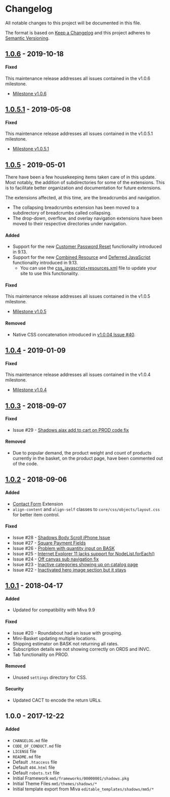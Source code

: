 # Changelog
All notable changes to this project will be documented in this file.

The format is based on [Keep a Changelog](http://keepachangelog.com/en/1.0.0/)
and this project adheres to [Semantic Versioning](http://semver.org/spec/v2.0.0.html).

[1.0.6]: https://github.com/mivaecommerce/readytheme-shadows/compare/v1.0.5.1...v1.0.6
## [1.0.6] - 2019-10-18

#### Fixed
This maintenance release addresses all issues contained in the v1.0.6 milestone.
- [Milestone v1.0.6](https://github.com/mivaecommerce/readytheme-shadows/milestone/7?closed=1)

[1.0.5.1]: https://github.com/mivaecommerce/readytheme-shadows/compare/v1.0.5...v1.0.5.1
## [1.0.5.1] - 2019-05-08

#### Fixed
This maintenance release addresses all issues contained in the v1.0.5.1 milestone.
- [Milestone v1.0.5.1](https://github.com/mivaecommerce/readytheme-shadows/milestone/6?closed=1)

[1.0.5]: https://github.com/mivaecommerce/readytheme-shadows/compare/v1.0.4...v1.0.5
## [1.0.5] - 2019-05-01
There have been a few housekeeping items taken care of in this update. Most notably, the addition of subdirectories for 
some of the extensions. This is to facilitate better organization and documentation for future extensions.

The extensions affected, at this time, are the breadcrumbs and navigation.
- The collapsing breadcrumbs extension has been moved to a subdirectory of breadcrumbs called collapsing.
- The drop-down, overflow, and overlay navigation extensions have been moved to their respective directories under navigation.

#### Added
- Support for the new [Customer Password Reset](https://docs.miva.com/how-to-guide/customer-password-reset) functionality introduced in 9.13.
- Support for the new [Combined Resource](https://docs.miva.com/how-to-guides/javascript-asset-management#combined-resources) and [Deferred JavaScript](https://docs.miva.com/how-to-guides/deferred-javascript) functionality introduced in 9.13.
	- You can use the [css_javascript+resources.xml](css_javascript_resources.xml) file to update your site to use this functionality.

#### Fixed
This maintenance release addresses all issues contained in the v1.0.5 milestone.
- [Milestone v1.0.5](https://github.com/mivaecommerce/readytheme-shadows/milestone/5?closed=1)

#### Removed
- Native CSS concatenation introduced in [v1.0.04 Issue #40](https://github.com/mivaecommerce/readytheme-shadows/issues/40). 

[1.0.4]: https://github.com/mivaecommerce/readytheme-shadows/compare/v1.0.3...v1.0.4
## [1.0.4] - 2019-01-09
#### Fixed
This maintenance release addresses all issues contained in the v1.0.4 milestone.
- [Milestone v1.0.4](https://github.com/mivaecommerce/readytheme-shadows/milestone/4?closed=1)

[1.0.3]: https://github.com/mivaecommerce/readytheme-shadows/compare/v1.0.2...v1.0.3
## [1.0.3] - 2018-09-07
#### Fixed
- Issue #29 - [Shadows ajax add to cart on PROD code fix](https://github.com/mivaecommerce/readytheme-shadows/issues/29)

#### Removed
- Due to popular demand, the product weight and count of products currently in the basket, on the product page, 
have been commented out of the code.

[1.0.2]: https://github.com/mivaecommerce/readytheme-shadows/compare/v1.0.1...v1.0.2
## [1.0.2] - 2018-09-06
#### Added
- [Contact Form](https://github.com/mivaecommerce/Extensions/tree/master/contact) Extension
- `align-content` and `align-self` classes to `core/css/objects/layout.css` for better item control.

#### Fixed
- Issue #28 - [Shadows Body Scroll iPhone Issue](https://github.com/mivaecommerce/readytheme-shadows/issues/28)
- Issue #27 - [Square Payment Fields](https://github.com/mivaecommerce/readytheme-shadows/issues/27)
- Issue #26 - [Problem with quantity input on BASK](https://github.com/mivaecommerce/readytheme-shadows/issues/26)
- Issue #25 - [Internet Explorer 11 lacks support for NodeList.forEach()](https://github.com/mivaecommerce/readytheme-shadows/issues/25)
- Issue #24 - [Off canvas sub navigation fix](https://github.com/mivaecommerce/readytheme-shadows/issues/24)
- Issue #23 - [Inactive categories showing up on catalog page](https://github.com/mivaecommerce/readytheme-shadows/issues/23)
- Issue #22 - [Inactivated hero image section but it stays](https://github.com/mivaecommerce/readytheme-shadows/issues/22)

[1.0.1]: https://github.com/mivaecommerce/readytheme-shadows/compare/v1.0.0...v1.0.1
## [1.0.1] - 2018-04-17
#### Added
- Updated for compatibility with Miva 9.9

#### Fixed
- Issue #20 - Roundabout had an issue with grouping.
- Mini-Basket updating multiple locations.
- Shipping estimator on BASK not returning all rates.
- Subscription details we not showing correctly on ORDS and INVC.
- Tab functionality on PROD.

#### Removed
- Unused `settings` directory for CSS.

#### Security
- Updated CACT to encode the return URLs. 

## 1.0.0 - 2017-12-22
#### Added
- `CHANGELOG.md` file
- `CODE_OF_CONDUCT.md` file
- `LICENSE` file
- `README.md` file
- Default `.htaccess` file
- Default `404.html` file
- Default `robots.txt` file
- Initial Framework `mm5/frameworks/00000001/shadows.pkg`
- Initial Theme Files `mm5/themes/shadows/*`
- Initial template export from Miva `editable_templates/shadows/mm5/*`
